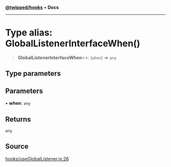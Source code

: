 [**@twipped/hooks**](../../README.md) • **Docs**

***

# Type alias: GlobalListenerInterfaceWhen()

> **GlobalListenerInterfaceWhen**\<\>: (`when`) => `any`

## Type parameters

## Parameters

• **when**: `any`

## Returns

`any`

## Source

[hooks/useGlobalListener.js:26](https://github.com/Twipped/hooks/blob/main/hooks/useGlobalListener.js#L26)
